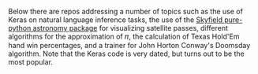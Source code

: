 Below there are repos addressing a number of topics such as the use of Keras on natural language inference tasks, the use of the [Skyfield pure-python astronomy package](https://github.com/skyfielders/python-skyfield) for visualizing satellite passes, different algorithms for the approximation of &#x1D70B;, the calculation of Texas Hold'Em hand win percentages, and a trainer for John Horton Conway's Doomsday algorithm. Note that the Keras code is very dated, but turns out to be the most popular.

<!--
**bradleypallen/bradleypallen** is a ✨ _special_ ✨ repository because its `README.md` (this file) appears on your GitHub profile.

Here are some ideas to get you started:

- 🔭 I’m currently working on ...
- 🌱 I’m currently learning ...
- 👯 I’m looking to collaborate on ...
- 🤔 I’m looking for help with ...
- 💬 Ask me about ...
- 📫 How to reach me: ...
- 😄 Pronouns: ...
- ⚡ Fun fact: ...
-->
